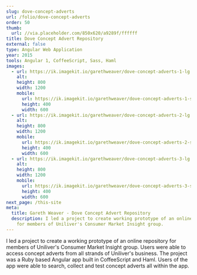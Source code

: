 ```yaml
---
slug: dove-concept-adverts
url: /folio/dove-concept-adverts
order: 50
thumb:
  url: //via.placeholder.com/850x620/a9289f/ffffff
title: Dove Concept Advert Repository
external: false
type: Angular Web Application
year: 2015
tools: Angular 1, CoffeeScript, Sass, Haml
images:
  - url: https://ik.imagekit.io/garethweaver/dove-concept-adverts-1-lg.jpg
    alt:
    height: 800
    width: 1200
    mobile:
      url: https://ik.imagekit.io/garethweaver/dove-concept-adverts-1-sm.jpg
      height: 400
      width: 600
  - url: https://ik.imagekit.io/garethweaver/dove-concept-adverts-2-lg.jpg
    alt:
    height: 800
    width: 1200
    mobile:
      url: https://ik.imagekit.io/garethweaver/dove-concept-adverts-2-sm.jpg
      height: 400
      width: 600
  - url: https://ik.imagekit.io/garethweaver/dove-concept-adverts-3-lg.jpg
    alt:
    height: 800
    width: 1200
    mobile:
      url: https://ik.imagekit.io/garethweaver/dove-concept-adverts-3-sm.jpg
      height: 400
      width: 600
next_page: /this-site
meta:
  title: Gareth Weaver - Dove Concept Advert Repository
  description: I led a project to create working prototype of an online repository
    for members of Uniliver's Consumer Market Insight group.
---
```

I led a project to create a working prototype of an online repository
for members of Uniliver's Consumer Market Insight group. Users were able to access
concept adverts from all strands of Uniliver's business. The project was a Ruby
based Angular app built in CoffeeScript and Haml. Users of the app were able to
search, collect and test concept adverts all within the app.
